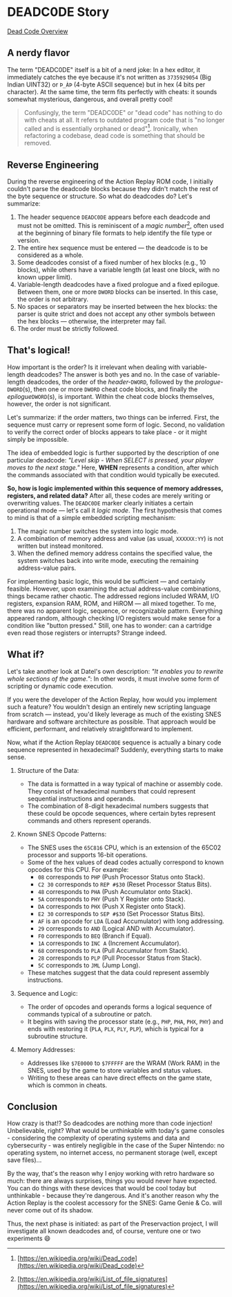# DEADC0DE Story

[Dead Code Overview](preservaction-deadc0de.md)

## A nerdy flavor

The term "DEADC0DE" itself is a bit of a nerd joke: In a hex editor, it immediately catches the eye because it's not written as `3735929054` (Big Indian UINT32) or `Þ_ÀÞ` (4-byte ASCII sequence) but in hex (4 bits per character). At the same time, the term fits perfectly with cheats: it sounds somewhat mysterious, dangerous, and overall pretty cool!

> Confusingly, the term "DEADC0DE" or "dead code" has nothing to do with cheats at all. It refers to outdated program code that is "no longer called and is essentially orphaned or dead"[^Wikipedia]. Ironically, when refactoring a codebase, dead code is something that should be removed.

[^Wikipedia]: [https://en.wikipedia.org/wiki/Dead_code](https://en.wikipedia.org/wiki/Dead_code)

## Reverse Engineering

During the reverse engineering of the Action Replay ROM code, I initially couldn't parse the deadcode blocks because they didn't match the rest of the byte sequence or structure. So what do deadcodes do? Let's summarize:

1. The header sequence `DEADC0DE` appears before each deadcode and must not be omitted. This is reminiscent of a *magic number*[^Wikipedia Magic Number], often used at the beginning of binary file formats to help identify the file type or version.
2. The entire hex sequence must be entered — the deadcode is to be considered as a whole.
3. Some deadcodes consist of a fixed number of hex blocks (e.g., 10 blocks), while others have a variable length (at least one block, with no known upper limit).
4. Variable-length deadcodes have a fixed prologue and a fixed epilogue. Between them, one or more `DWORD` blocks can be inserted. In this case, the order is not arbitrary.
5. No spaces or separators may be inserted between the hex blocks: the parser is quite strict and does not accept any other symbols between the hex blocks — otherwise, the interpreter may fail.
6. The order must be strictly followed.

[^Wikipedia Magic Number]: [https://en.wikipedia.org/wiki/List_of_file_signatures](https://en.wikipedia.org/wiki/List_of_file_signatures)

## That's logical!

How important is the order? Is it irrelevant when dealing with variable-length deadcodes? The answer is both yes and no. In the case of variable-length deadcodes, the order of the *header-*`DWORD`, followed by the *prologue*-`DWORD`(s), then one or more `DWORD` cheat code blocks, and finally the *epilogue*`DWORD`(s), is important. Within the cheat code blocks themselves, however, the order is not significant.

Let's summarize: if the order matters, two things can be inferred. First, the sequence must carry or represent some form of logic. Second, no validation to verify the correct order of blocks appears to take place - or it might simply be impossible.

The idea of embedded logic is further supported by the description of one particular deadcode:
*"Level skip - When SELECT is pressed, your player moves to the next stage."*
Here, **WHEN** represents a condition, after which the commands associated with that condition would typically be executed.

**So, how is logic implemented within this sequence of memory addresses, registers, and related data?** After all, these codes are merely writing or overwriting values. The `DEADC0DE` marker clearly initiates a certain operational mode — let's call it *logic mode*. The first hypothesis that comes to mind is that of a simple embedded scripting mechanism:

1. The magic number switches the system into logic mode.
2. A combination of memory address and value (as usual, `XXXXXX:YY`) is not written but instead monitored.
3. When the defined memory address contains the specified value, the system switches back into write mode, executing the remaining address-value pairs.

For implementing basic logic, this would be sufficient — and certainly feasible.
However, upon examining the actual address-value combinations, things became rather chaotic. The addressed regions included WRAM, I/O registers, expansion RAM, ROM, and HiROM — all mixed together. To me, there was no apparent logic, sequence, or recognizable pattern. Everything appeared random, although checking I/O registers would make sense for a condition like "button pressed."
Still, one has to wonder: can a cartridge even read those registers or interrupts? Strange indeed.

## What if?

Let's take another look at Datel's own description: *"It enables you to rewrite whole sections of the game."*: In other words, it must involve some form of scripting or dynamic code execution.

If you were the developer of the Action Replay, how would you implement such a feature?
You wouldn't design an entirely new scripting language from scratch — instead, you'd likely leverage as much of the existing SNES hardware and software architecture as possible. That approach would be efficient, performant, and relatively straightforward to implement.

Now, what if the Action Replay `DEADC0DE` sequence is actually a binary code sequence represented in hexadecimal? Suddenly, everything starts to make sense.

1. Structure of the Data:
   - The data is formatted in a way typical of machine or assembly code. They consist of hexadecimal numbers that could represent sequential instructions and operands.
   - The combination of 8-digit hexadecimal numbers suggests that these could be opcode sequences, where certain bytes represent commands and others represent operands.

2. Known SNES Opcode Patterns:
   - The SNES uses the `65C816` CPU, which is an extension of the 65C02 processor and supports 16-bit operations.
   - Some of the hex values of dead codes actually correspond to known opcodes for this CPU. For example:
     - `08` corresponds to `PHP` (Push Processor Status onto Stack).
     - `C2 30` corresponds to `REP #$30` (Reset Processor Status Bits).
     - `48` corresponds to `PHA` (Push Accumulator onto Stack).
     - `5A` corresponds to `PHY` (Push Y Register onto Stack).
     - `DA` corresponds to `PHX` (Push X Register onto Stack).
     - `E2 30` corresponds to `SEP #$30` (Set Processor Status Bits).
     - `AF` is an opcode for `LDA` (Load Accumulator) with long addressing.
     - `29` corresponds to `AND` (Logical AND with Accumulator).
     - `F0` corresponds to `BEQ` (Branch if Equal).
     - `1A` corresponds to `INC A` (Increment Accumulator).
     - `68` corresponds to `PLA` (Pull Accumulator from Stack).
     - `28` corresponds to `PLP` (Pull Processor Status from Stack).
     - `5C` corresponds to `JML` (Jump Long).
   - These matches suggest that the data could represent assembly instructions.

3. Sequence and Logic:
   - The order of opcodes and operands forms a logical sequence of commands typical of a subroutine or patch.
   - It begins with saving the processor state (e.g., `PHP`, `PHA`, `PHX`, `PHY`) and ends with restoring it (`PLA`, `PLX`, `PLY`, `PLP`), which is typical for a subroutine structure.

4. Memory Addresses:
   - Addresses like `$7E0000` to `$7FFFFF` are the WRAM (Work RAM) in the SNES, used by the game to store variables and status values.
   - Writing to these areas can have direct effects on the game state, which is common in cheats.

## Conclusion

How crazy is that!? So deadcodes are nothing more than code injection! Unbelievable, right? What would be unthinkable with today's game consoles - considering the complexity of operating systems and data and cybersecurity - was entirely negligible in the case of the Super Nintendo: no operating system, no internet access, no permanent storage (well, except save files)...

By the way, that's the reason why I enjoy working with retro hardware so much: there are always surprises, things you would never have expected. You can do things with these devices that would be cool today but unthinkable - because they're dangerous. And it's another reason why the Action Replay is the coolest accessory for the SNES: Game Genie & Co. will never come out of its shadow.

Thus, the next phase is initiated: as part of the Preservaction project, I will investigate all known deadcodes and, of course, venture one or two experiments :smile:
